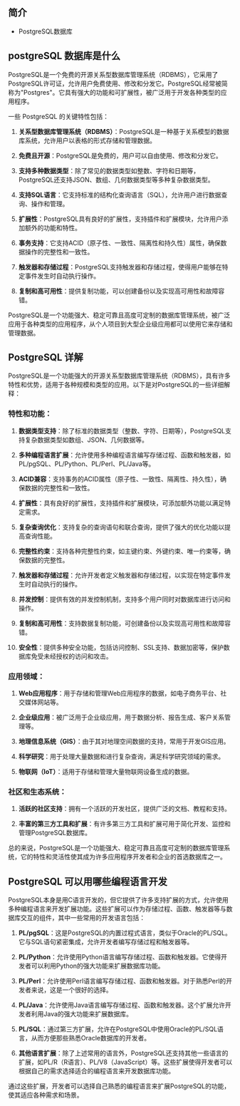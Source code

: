 ## 简介

+ PostgreSQL数据库

## postgreSQL 数据库是什么

PostgreSQL是一个免费的开源关系型数据库管理系统（RDBMS），它采用了PostgreSQL许可证，允许用户免费使用、修改和分发它。PostgreSQL经常被简称为"Postgres"。它具有强大的功能和可扩展性，被广泛用于开发各种类型的应用程序。

一些 PostgreSQL 的关键特性包括：

1. **关系型数据库管理系统（RDBMS）**：PostgreSQL是一种基于关系模型的数据库系统，允许用户以表格的形式存储和管理数据。

2. **免费且开源**：PostgreSQL是免费的，用户可以自由使用、修改和分发它。

3. **支持多种数据类型**：除了常见的数据类型如整数、字符和日期等，PostgreSQL还支持JSON、数组、几何数据类型等多种复杂数据类型。

4. **支持SQL语言**：它支持标准的结构化查询语言（SQL），允许用户进行数据查询、操作和管理。

5. **扩展性**：PostgreSQL具有良好的扩展性，支持插件和扩展模块，允许用户添加额外的功能和特性。

6. **事务支持**：它支持ACID（原子性、一致性、隔离性和持久性）属性，确保数据操作的完整性和一致性。

7. **触发器和存储过程**：PostgreSQL支持触发器和存储过程，使得用户能够在特定事件发生时自动执行操作。

8. **复制和高可用性**：提供复制功能，可以创建备份以及实现高可用性和故障容错。

PostgreSQL是一个功能强大、稳定可靠且高度可定制的数据库管理系统，被广泛应用于各种类型的应用程序，从个人项目到大型企业级应用都可以使用它来存储和管理数据。

## PostgreSQL 详解

PostgreSQL是一个功能强大的开源关系型数据库管理系统（RDBMS），具有许多特性和优势，适用于各种规模和类型的应用。以下是对PostgreSQL的一些详细解释：

### 特性和功能：

1. **数据类型支持**：除了标准的数据类型（整数、字符、日期等），PostgreSQL支持复杂数据类型如数组、JSON、几何数据等。

2. **多种编程语言扩展**：允许使用多种编程语言编写存储过程、函数和触发器，如PL/pgSQL、PL/Python、PL/Perl、PL/Java等。

3. **ACID兼容**：支持事务的ACID属性（原子性、一致性、隔离性、持久性），确保数据的完整性和一致性。

4. **扩展性**：具有良好的扩展性，支持插件和扩展模块，可添加额外功能以满足特定需求。

5. **复杂查询优化**：支持复杂的查询语句和联合查询，提供了强大的优化功能以提高查询性能。

6. **完整性约束**：支持各种完整性约束，如主键约束、外键约束、唯一约束等，确保数据的完整性。

7. **触发器和存储过程**：允许开发者定义触发器和存储过程，以实现在特定事件发生时自动执行的操作。

8. **并发控制**：提供有效的并发控制机制，支持多个用户同时对数据库进行访问和操作。

9. **复制和高可用性**：支持数据复制功能，可创建备份以及实现高可用性和故障容错。

10. **安全性**：提供多种安全功能，包括访问控制、SSL支持、数据加密等，保护数据库免受未经授权的访问和攻击。

### 应用领域：

1. **Web应用程序**：用于存储和管理Web应用程序的数据，如电子商务平台、社交媒体网站等。

2. **企业级应用**：被广泛用于企业级应用，用于数据分析、报告生成、客户关系管理等。

3. **地理信息系统（GIS）**：由于其对地理空间数据的支持，常用于开发GIS应用。

4. **科学研究**：用于处理大量数据和进行复杂查询，满足科学研究领域的需求。

5. **物联网（IoT）**：适用于存储和管理大量物联网设备生成的数据。

### 社区和生态系统：

1. **活跃的社区支持**：拥有一个活跃的开发社区，提供广泛的文档、教程和支持。

2. **丰富的第三方工具和扩展**：有许多第三方工具和扩展可用于简化开发、监控和管理PostgreSQL数据库。

总的来说，PostgreSQL是一个功能强大、稳定可靠且高度可定制的数据库管理系统，它的特性和灵活性使其成为许多应用程序开发者和企业的首选数据库之一。

## PostgreSQL 可以用哪些编程语言开发

PostgreSQL本身是用C语言开发的，但它提供了许多支持扩展的方式，允许使用多种编程语言来开发扩展功能。这些扩展可以作为存储过程、函数、触发器等与数据库交互的组件，其中一些常用的开发语言包括：

1. **PL/pgSQL**：这是PostgreSQL的内置过程式语言，类似于Oracle的PL/SQL。它与SQL语句紧密集成，允许开发者编写存储过程和触发器等。

2. **PL/Python**：允许使用Python语言编写存储过程、函数和触发器。它使得开发者可以利用Python的强大功能来扩展数据库功能。

3. **PL/Perl**：允许使用Perl语言编写存储过程、函数和触发器。对于熟悉Perl的开发者来说，这是一个很好的选择。

4. **PL/Java**：允许使用Java语言编写存储过程、函数和触发器。这个扩展允许开发者利用Java的强大功能来扩展数据库。

5. **PL/SQL**：通过第三方扩展，允许在PostgreSQL中使用Oracle的PL/SQL语言，从而方便那些熟悉Oracle数据库的开发者。

6. **其他语言扩展**：除了上述常用的语言外，PostgreSQL还支持其他一些语言的扩展，如PL/R（R语言）、PL/V8（JavaScript）等。这些扩展使得开发者可以根据自己的需求选择适合的编程语言来开发数据库功能。

通过这些扩展，开发者可以选择自己熟悉的编程语言来扩展PostgreSQL的功能，使其适应各种需求和场景。
